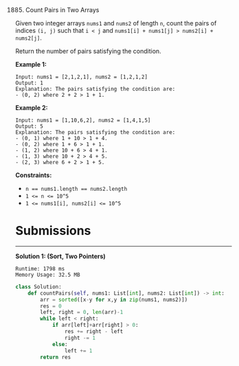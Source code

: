 1885. Count Pairs in Two Arrays

Given two integer arrays `nums1` and `nums2` of length `n`, count the pairs of indices `(i, j)` such that `i < j` and `nums1[i] + nums1[j] > nums2[i] + nums2[j]`.

Return the number of pairs satisfying the condition.

 

**Example 1:**
```
Input: nums1 = [2,1,2,1], nums2 = [1,2,1,2]
Output: 1
Explanation: The pairs satisfying the condition are:
- (0, 2) where 2 + 2 > 1 + 1.
```

**Example 2:**
```
Input: nums1 = [1,10,6,2], nums2 = [1,4,1,5]
Output: 5
Explanation: The pairs satisfying the condition are:
- (0, 1) where 1 + 10 > 1 + 4.
- (0, 2) where 1 + 6 > 1 + 1.
- (1, 2) where 10 + 6 > 4 + 1.
- (1, 3) where 10 + 2 > 4 + 5.
- (2, 3) where 6 + 2 > 1 + 5.
```

**Constraints:**

* `n == nums1.length == nums2.length`
* `1 <= n <= 10^5`
* `1 <= nums1[i], nums2[i] <= 10^5`

# Submissions
---
**Solution 1: (Sort, Two Pointers)**
```
Runtime: 1798 ms
Memory Usage: 32.5 MB
```
```python
class Solution:
    def countPairs(self, nums1: List[int], nums2: List[int]) -> int:
        arr = sorted([x-y for x,y in zip(nums1, nums2)])
        res = 0
        left, right = 0, len(arr)-1
        while left < right:
            if arr[left]+arr[right] > 0:
                res += right - left
                right -= 1
            else:
                left += 1
        return res
```

